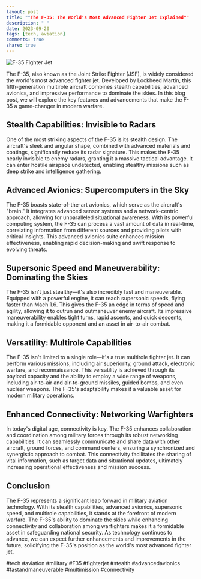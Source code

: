 ```yaml
---
layout: post
title: ""The F-35: The World's Most Advanced Fighter Jet Explained""
description: " "
date: 2023-09-20
tags: [tech, aviation]
comments: true
share: true
---
```


![F-35 Fighter Jet](https://example.com/f35.jpg)

The F-35, also known as the Joint Strike Fighter (JSF), is widely considered the world's most advanced fighter jet. Developed by Lockheed Martin, this fifth-generation multirole aircraft combines stealth capabilities, advanced avionics, and impressive performance to dominate the skies. In this blog post, we will explore the key features and advancements that make the F-35 a game-changer in modern warfare.

## Stealth Capabilities: Invisible to Radars

One of the most striking aspects of the F-35 is its stealth design. The aircraft's sleek and angular shape, combined with advanced materials and coatings, significantly reduce its radar signature. This makes the F-35 nearly invisible to enemy radars, granting it a massive tactical advantage. It can enter hostile airspace undetected, enabling stealthy missions such as deep strike and intelligence gathering.

## Advanced Avionics: Supercomputers in the Sky

The F-35 boasts state-of-the-art avionics, which serve as the aircraft's "brain." It integrates advanced sensor systems and a network-centric approach, allowing for unparalleled situational awareness. With its powerful computing system, the F-35 can process a vast amount of data in real-time, correlating information from different sources and providing pilots with critical insights. This advanced avionics suite enhances mission effectiveness, enabling rapid decision-making and swift response to evolving threats.

## Supersonic Speed and Maneuverability: Dominating the Skies

The F-35 isn't just stealthy—it's also incredibly fast and maneuverable. Equipped with a powerful engine, it can reach supersonic speeds, flying faster than Mach 1.6. This gives the F-35 an edge in terms of speed and agility, allowing it to outrun and outmaneuver enemy aircraft. Its impressive maneuverability enables tight turns, rapid ascents, and quick descents, making it a formidable opponent and an asset in air-to-air combat.

## Versatility: Multirole Capabilities

The F-35 isn't limited to a single role—it's a true multirole fighter jet. It can perform various missions, including air superiority, ground attack, electronic warfare, and reconnaissance. This versatility is achieved through its payload capacity and the ability to employ a wide range of weapons, including air-to-air and air-to-ground missiles, guided bombs, and even nuclear weapons. The F-35's adaptability makes it a valuable asset for modern military operations.

## Enhanced Connectivity: Networking Warfighters

In today's digital age, connectivity is key. The F-35 enhances collaboration and coordination among military forces through its robust networking capabilities. It can seamlessly communicate and share data with other aircraft, ground forces, and command centers, ensuring a synchronized and synergistic approach to combat. This connectivity facilitates the sharing of vital information, such as target data and situational updates, ultimately increasing operational effectiveness and mission success.

## Conclusion

The F-35 represents a significant leap forward in military aviation technology. With its stealth capabilities, advanced avionics, supersonic speed, and multirole capabilities, it stands at the forefront of modern warfare. The F-35's ability to dominate the skies while enhancing connectivity and collaboration among warfighters makes it a formidable asset in safeguarding national security. As technology continues to advance, we can expect further enhancements and improvements in the future, solidifying the F-35's position as the world's most advanced fighter jet.

#tech #aviation #military #F35 #fighterjet #stealth #advancedavionics #fastandmaneuverable #multimission #connectivity